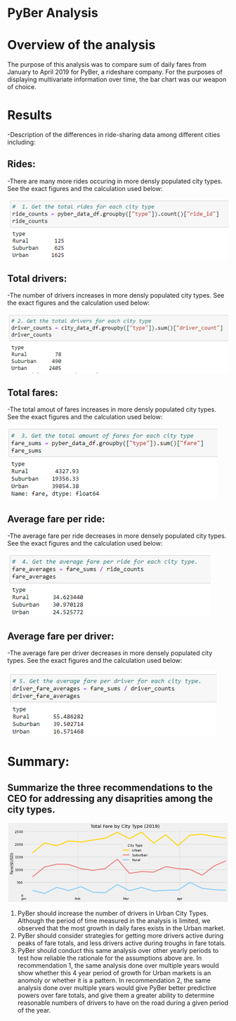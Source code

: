 

# PyBer Analysis


# Overview of the analysis

The purpose of this analysis was to compare sum of daily fares from January to April 2019 for PyBer, a rideshare company. For the purposes of displaying multivariate information over time, the bar chart was our weapon of choice. 

# Results
-Description of the differences in ride-sharing data among different cities including:

## Rides:
-There are many more rides occuring in more densly populated city types. See the exact figures and the calculation used below:

![alt text](https://github.com/Anthony-Hendrickson/PyBer_Analysis/blob/main/Resources/Total_rides.PNG)

## Total drivers:
-The number of drivers increases in more densly populated city types. See the exact figures and the calculation used below:

![alt text](https://github.com/Anthony-Hendrickson/PyBer_Analysis/blob/main/Resources/Total_drivers.PNG)

## Total fares:
-The total amout of fares increases in more densly populated city types. See the exact figures and the calculation used below:

![alt text](https://github.com/Anthony-Hendrickson/PyBer_Analysis/blob/main/Resources/Total_fares.PNG)

## Average fare per ride:
-The average fare per ride decreases in more densely populated city types. See the exact figures and the calculation used below:

![alt text](https://github.com/Anthony-Hendrickson/PyBer_Analysis/blob/main/Resources/Average_fares.PNG)

## Average fare per driver:
-The average fare per driver decreases in more densely populated city types. See the exact figures and the calculation used below:

![alt text](https://github.com/Anthony-Hendrickson/PyBer_Analysis/blob/main/Resources/Average_driver_fares.PNG)


# Summary:

## Summarize the three recommendations to the CEO for addressing any disaprities among the city types.

![alt text](https://github.com/Anthony-Hendrickson/PyBer_Analysis/blob/main/Resources/Chart_Analysis.PNG)

1. PyBer should increase the number of drivers in Urban City Types. Although the period of time measured in the analysis is limited, we observed that the most growth in daily fares exists in the Urban market.
2. PyBer should consider strategies for getting more drivers active during peaks of fare totals, and less drivers active during troughs in fare totals.
3. PyBer should conduct this same analysis over other yearly periods to test how reliable the rationale for the assumptions above are. In recommendation 1, the same analysis done over multiple years would show whether this 4 year period of growth for Urban markets is an anomoly or whether it is a pattern. In recommendation 2, the same analysis done over multiple years would give PyBer better predictive powers over fare totals, and give them a greater ability to determine reasonable numbers of drivers to have on the road during a given period of the year.
